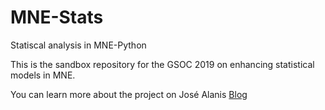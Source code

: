 # MNE-Stats

Statiscal analysis in MNE-Python

This is the sandbox repository for the GSOC 2019 on enhancing statistical models in MNE.

You can learn more about the project on José Alanis [Blog](https://blogs.python-gsoc.org/en/blogs/josealaniss-blog/)
